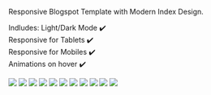 Responsive Blogspot Template with Modern Index Design.

Indludes:
  Light/Dark Mode ✔️ <br/>
  Responsive for Tablets ✔️<br/>
  Responsive for Mobiles ✔️ <br/>
  Animations on hover ✔️<br/>

![](previewImages/1st.png)
![](previewImages/2nd.png)
![](previewImages/3rd.png)
![](previewImages/4th.png)
![](previewImages/5th.png)
![](previewImages/6th.png)
![](previewImages/7th.png)
![](previewImages/8th.png)
![](previewImages/10th.png)
![](previewImages/11th.png)
![](previewImages/9th.png)

